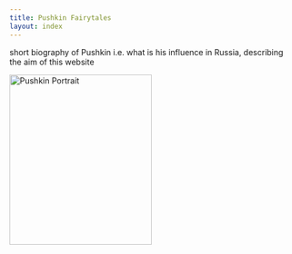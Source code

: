 ```yaml
---
title: Pushkin Fairytales
layout: index
---
```


<p>short biography of Pushkin i.e. what is his influence in Russia, describing the aim of this website</p>

<img src="https://upload.wikimedia.org/wikipedia/commons/thumb/5/56/Kiprensky_Pushkin.jpg/540px-Kiprensky_Pushkin.jpg" alt="Pushkin Portrait" width="250" height="300">

